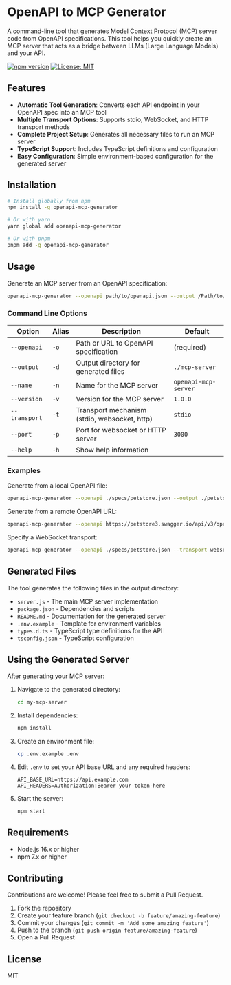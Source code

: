 # OpenAPI to MCP Generator

A command-line tool that generates Model Context Protocol (MCP) server code from OpenAPI specifications. This tool helps you quickly create an MCP server that acts as a bridge between LLMs (Large Language Models) and your API.

[![npm version](https://img.shields.io/npm/v/openapi-mcp-generator.svg)](https://www.npmjs.com/package/openapi-mcp-generator)
[![License: MIT](https://img.shields.io/badge/License-MIT-yellow.svg)](https://opensource.org/licenses/MIT)

## Features

- **Automatic Tool Generation**: Converts each API endpoint in your OpenAPI spec into an MCP tool
- **Multiple Transport Options**: Supports stdio, WebSocket, and HTTP transport methods
- **Complete Project Setup**: Generates all necessary files to run an MCP server
- **TypeScript Support**: Includes TypeScript definitions and configuration
- **Easy Configuration**: Simple environment-based configuration for the generated server

## Installation

```bash
# Install globally from npm
npm install -g openapi-mcp-generator

# Or with yarn
yarn global add openapi-mcp-generator

# Or with pnpm
pnpm add -g openapi-mcp-generator
```

## Usage

Generate an MCP server from an OpenAPI specification:

```bash
openapi-mcp-generator --openapi path/to/openapi.json --output /Path/to/output
```

### Command Line Options

| Option | Alias | Description | Default |
|--------|-------|-------------|---------|
| `--openapi` | `-o` | Path or URL to OpenAPI specification | (required) |
| `--output` | `-d` | Output directory for generated files | `./mcp-server` |
| `--name` | `-n` | Name for the MCP server | `openapi-mcp-server` |
| `--version` | `-v` | Version for the MCP server | `1.0.0` |
| `--transport` | `-t` | Transport mechanism (stdio, websocket, http) | `stdio` |
| `--port` | `-p` | Port for websocket or HTTP server | `3000` |
| `--help` | `-h` | Show help information | |

### Examples

Generate from a local OpenAPI file:

```bash
openapi-mcp-generator --openapi ./specs/petstore.json --output ./petstore-mcp
```

Generate from a remote OpenAPI URL:

```bash
openapi-mcp-generator --openapi https://petstore3.swagger.io/api/v3/openapi.json --output ./petstore-mcp
```

Specify a WebSocket transport:

```bash
openapi-mcp-generator --openapi ./specs/petstore.json --transport websocket --port 8080
```

## Generated Files

The tool generates the following files in the output directory:

- `server.js` - The main MCP server implementation
- `package.json` - Dependencies and scripts
- `README.md` - Documentation for the generated server
- `.env.example` - Template for environment variables
- `types.d.ts` - TypeScript type definitions for the API
- `tsconfig.json` - TypeScript configuration

## Using the Generated Server

After generating your MCP server:

1. Navigate to the generated directory:
   ```bash
   cd my-mcp-server
   ```

2. Install dependencies:
   ```bash
   npm install
   ```

3. Create an environment file:
   ```bash
   cp .env.example .env
   ```

4. Edit `.env` to set your API base URL and any required headers:
   ```
   API_BASE_URL=https://api.example.com
   API_HEADERS=Authorization:Bearer your-token-here
   ```

5. Start the server:
   ```bash
   npm start
   ```

## Requirements

- Node.js 16.x or higher
- npm 7.x or higher

## Contributing

Contributions are welcome! Please feel free to submit a Pull Request.

1. Fork the repository
2. Create your feature branch (`git checkout -b feature/amazing-feature`)
3. Commit your changes (`git commit -m 'Add some amazing feature'`)
4. Push to the branch (`git push origin feature/amazing-feature`)
5. Open a Pull Request

## License

MIT
